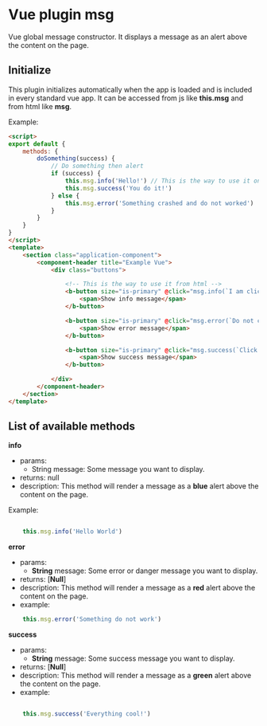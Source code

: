 
# Vue plugin msg
Vue global message constructor. It displays a message as an alert above the content on the page.



## Initialize
This plugin initializes automatically when the app is loaded and is included in every standard vue app.
It can be accessed from js like **this.msg** and from html like **msg**.

Example:

```html
<script>
export default {
    methods: {
        doSomething(success) {
            // Do something then alert
            if (success) {
                this.msg.info('Hello!') // This is the way to use it on js
                this.msg.success('You do it!')
            } else {
                this.msg.error('Something crashed and do not worked')
            }
        }
    }
}
</script>
<template>
    <section class="application-component">
        <component-header title="Example Vue">
            <div class="buttons">

                <!-- This is the way to use it from html -->
                <b-button size="is-primary" @click="msg.info(`I am clickable`)" >
                    <span>Show info message</span>
                </b-button>

                <b-button size="is-primary" @click="msg.error(`Do not click me`)" >
                    <span>Show error message</span>
                </b-button>

                <b-button size="is-primary" @click="msg.success(`Click me`)" >
                    <span>Show success message</span>
                </b-button>

            </div>
        </component-header>
    </section>
</template>

```


## List of available methods

**info**

- params:
    - String message: Some message you want to display.
- returns: null
- description: This method will render a message as a **blue** alert above the content on the page.

Example:

```javascript

    this.msg.info('Hello World')

```



**error**

* params:
    * **String** message: Some error or danger message you want to display.
* returns: [**Null**]
* description: This method will render a message as a **red** alert above the content on the page.
* example:

```javascript
    this.msg.error('Something do not work')
```



**success**
* params:
    * **String** message: Some success message you want to display.
* returns: [**Null**]
* description: This method will render a message as a **green** alert above the content on the page.
* example:

```javascript

    this.msg.success('Everything cool!')

```
